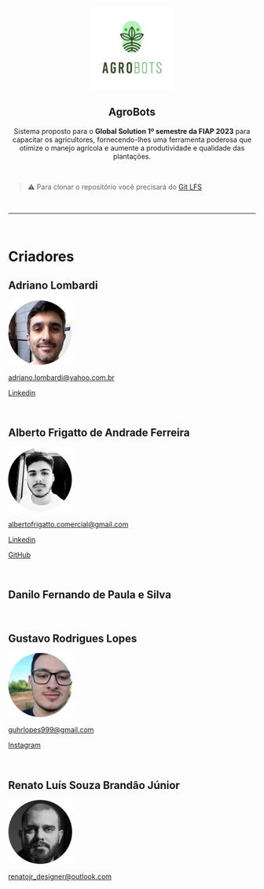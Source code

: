<p align='center'>
<img
    src='./img/logo.png'
    width='170'
/>

<h2 align='center'>AgroBots</h2>

<p align='center'>Sistema proposto para o <b>Global Solution 1º semestre da FIAP 2023</b> para capacitar os agricultores, fornecendo-lhes uma ferramenta poderosa que otimize o manejo agrícola e aumente a produtividade e qualidade das plantações.</p>
</p>

<br/>

> ⚠️ Para clonar o repositório você precisará do [Git LFS](https://git-lfs.com)

<br/>

---

<br/>

# Criadores

## Adriano Lombardi

<img
    src='./img/adriano.png'
    width='130'
/>

adriano.lombardi@yahoo.com.br

[Linkedin](http://linkedin.com/in/adriano-lombardi-a21a3719)

<br/>

## Alberto Frigatto de Andrade Ferreira

<img
    src='./img/frigatto.png'
    width='130'
/>

albertofrigatto.comercial@gmail.com

[Linkedin](https://www.linkedin.com/in/alberto-frigatto-de-andrade-ferreira-a72022251/)

[GitHub](https://github.com/Alberto-Frigatto)

<br/>

## Danilo Fernando de Paula e Silva

<br/>

## Gustavo Rodrigues Lopes

<img
    src='./img/gustavo.png'
    width='130'
/>

guhrlopes999@gmail.com

[Instagram](https://www.instagram.com/gustavo.r.lopes/)

<br/>

## Renato Luís Souza Brandão Júnior


<img
    src='./img/renato.png'
    width='130'
/>

renatojr_designer@outlook.com